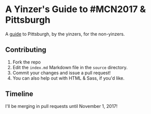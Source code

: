 # A Yinzer's Guide to #MCN2017 & Pittsburgh
A [guide](https://cmp-studio.github.io/mcn-yinzers-guide/) to Pittsburgh, by the yinzers, for the non-yinzers.

## Contributing
1. Fork the repo
2. Edit the `index.md` Markdown file in the `source` directory.
3. Commit your changes and issue a pull request!
4. You can also help out with HTML & Sass, if you'd like.

## Timeline
I'll be merging in pull requests until November 1, 2017!
